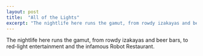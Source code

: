 ```yaml
---
layout: post
title:  "All of the Lights"
excerpt: "The nightlife here runs the gamut, from rowdy izakayas and beer bars, to red-light entertainment and the infamous Robot Restaurant."
---
```


The nightlife here runs the gamut, from rowdy izakayas and beer bars, to red-light entertainment and the infamous Robot Restaurant.